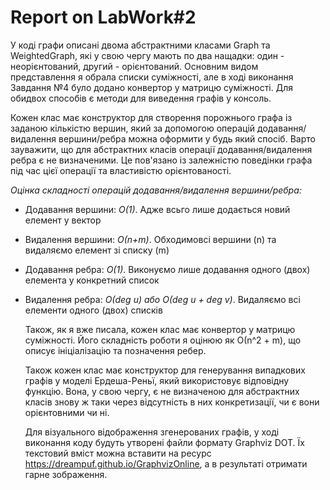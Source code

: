 # Report on LabWork#2
У коді графи описані двома абстрактними класами Graph та WeightedGraph, які у свою чергу мають по два нащадки: один - неорієнтований, другий - орієнтований. Основним видом представлення я обрала списки суміжності, але в ході виконання Завдання №4 було додано конвертор у матрицю суміжності. Для обидвох способів є методи для виведення графів у консоль.

Кожен клас має конструктор для створення порожнього графа із заданою кількістю вершин, який за допомогою операцій додавання/видалення вершини/ребра можна оформити у будь який спосіб.  Варто зауважити, що для абстрактних класів операції додавання/видалення ребра є не визначеними. Це пов'язано із залежністю поведінки графа під час цієї операції та властивістю орієнтованості.

*Оцінка складності операцій додавання/видалення вершини/ребра:*
- Додавання вершини: *О(1)*.
  Адже всьго лише додається новий елемент у вектор
- Видалення вершини: *О(n+m)*.
  Обходимовсі вершини (n) та видаляємо елемент зі списку (m)
- Додавання ребра: *О(1)*.
  Виконуємо лише додавання одного (двох) елемента у конкретний список
- Видалення ребра: *О(deg u) або О(deg u + deg v)*.
  Видаляємо всі елементи одного (двох) списків

  Також, як я вже писала, кожен клас має конвертор у матрицю суміжності. Його складність роботи я оцінюю як О(n^2 + m), що описує ініціалізацію та позначення ребер.

  Також кожен клас має конструктор для генерування випадкових графів у моделі Ердеша-Реньї, який використовує відповідну функцію. Вона, у свою чергу, є не визначеною для абстрактних класів знову ж таки через відсутність в них конкретизації, чи є вони орієнтовними чи ні.

  Для візуального відображення згенерованих графів, у ході виконання коду будуть утворені файли формату Graphviz DOT. Їх текстовий вміст можна вставити на ресурс https://dreampuf.github.io/GraphvizOnline, а в результаті отримати гарне зображення.
